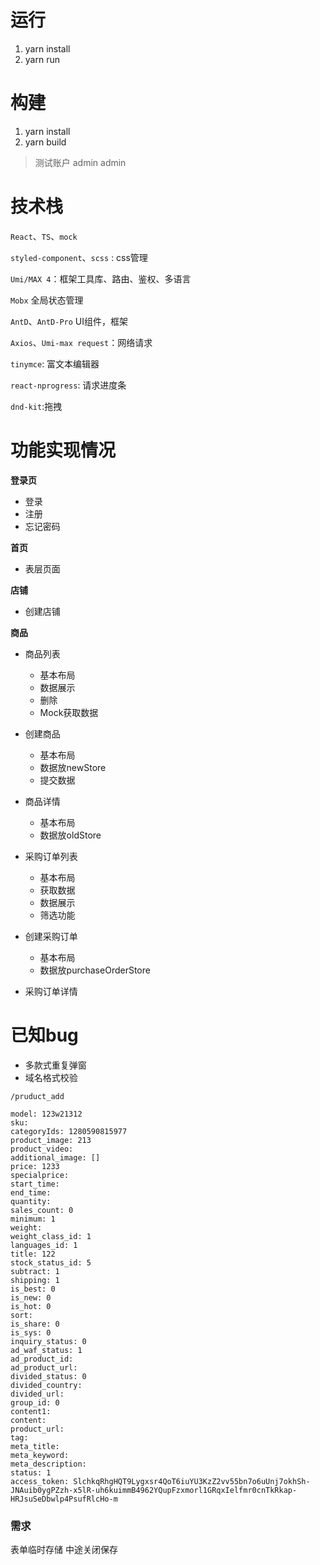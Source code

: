 # 运行
1. yarn install
2. yarn run

# 构建

1. yarn install
2. yarn build

> 测试账户 
> admin 
> admin

# 技术栈


`React`、`TS`、`mock`

`styled-component`、`scss` : css管理

`Umi/MAX 4`：框架工具库、路由、鉴权、多语言

`Mobx` 全局状态管理

`AntD`、`AntD-Pro` UI组件，框架

`Axios`、`Umi-max request`：网络请求

`tinymce`: 富文本编辑器

`react-nprogress`: 请求进度条

`dnd-kit`:拖拽


# 功能实现情况

**登录页**

- 登录
- 注册
- 忘记密码

**首页**

- 表层页面

**店铺**

- 创建店铺


**商品**

- 商品列表
    - 基本布局
    - 数据展示
    - 删除
    - Mock获取数据

- 创建商品
    - 基本布局
    - 数据放newStore
    - 提交数据

- 商品详情
    - 基本布局
    - 数据放oldStore

- 采购订单列表
    - 基本布局
    - 获取数据
    - 数据展示
    - 筛选功能

- 创建采购订单
    - 基本布局
    - 数据放purchaseOrderStore

- 采购订单详情

# 已知bug

- 多款式重复弹窗
- 域名格式校验
<!-- - access 过期处理 -->


```
/pruduct_add 

model: 123w21312
sku: 
categoryIds: 1280590815977
product_image: 213
product_video: 
additional_image: []
price: 1233
specialprice: 
start_time: 
end_time: 
quantity: 
sales_count: 0
minimum: 1
weight: 
weight_class_id: 1
languages_id: 1
title: 122
stock_status_id: 5
subtract: 1
shipping: 1
is_best: 0
is_new: 0
is_hot: 0
sort: 
is_share: 0
is_sys: 0
inquiry_status: 0
ad_waf_status: 1
ad_product_id: 
ad_product_url: 
divided_status: 0
divided_country: 
divided_url:   
group_id: 0
content1: 
content: 
product_url: 
tag: 
meta_title: 
meta_keyword: 
meta_description: 
status: 1
access_token: SlchkqRhgHQT9Lygxsr4QoT6iuYU3KzZ2vv55bn7o6uUnj7okhSh-JNAuib0ygPZzh-x5lR-uh6kuimmB4962YQupFzxmorl1GRqxIelfmr0cnTkRkap-HRJsuSeDbwlp4PsufRlcHo-m

```

### 需求

表单临时存储
中途关闭保存
